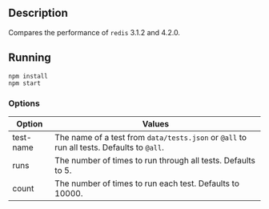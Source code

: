 ## Description

Compares the performance of `redis` 3.1.2 and 4.2.0.

## Running

```
npm install
npm start
```

### Options
| Option    | Values                                                                                    |
|-----------|-------------------------------------------------------------------------------------------|
| test-name | The name of a test from `data/tests.json` or `@all` to run all tests. Defaults to `@all`. |
| runs      | The number of times to run through all tests. Defaults to 5.                              |
| count     | The number of times to run each test.  Defaults to 10000.                                 |